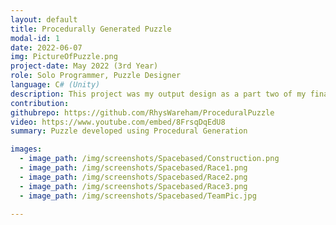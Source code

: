 ```yaml
---
layout: default
title: Procedurally Generated Puzzle
modal-id: 1
date: 2022-06-07
img: PictureOfPuzzle.png
project-date: May 2022 (3rd Year)
role: Solo Programmer, Puzzle Designer
language: C# (Unity)
description: This project was my output design as a part two of my final year research assignment. Since I have always had an interest in puzzles, I focused on the Use of Procedural Generation for Puzzles in Video Games, whereby the main conclusion being that it can lead to a much higher rate of replayability for a player wishing to reexperience a story/game. To backup my research I designed and developed a puzzle where a player is given a grid of pillars. Each pillar has a hole with part of a number. By rotating the pillars, the player is able to align number parts to reveal the numbers required for a code to unlock the door. The grid is randomised from 2 by 2, to 7 by 7 pillars. The code is randomised from 2 to 9 digits long. And the numbers are always split up and scattered randomly amongst the grid of pillars. There are also difficulty options of Easy, Medium and Hard to give as large a sense of replayability as possible.
contribution: 
githubrepo: https://github.com/RhysWareham/ProceduralPuzzle
video: https://www.youtube.com/embed/8FrsqDqEdU8
summary: Puzzle developed using Procedural Generation

images:
  - image_path: /img/screenshots/Spacebased/Construction.png
  - image_path: /img/screenshots/Spacebased/Race1.png
  - image_path: /img/screenshots/Spacebased/Race2.png
  - image_path: /img/screenshots/Spacebased/Race3.png
  - image_path: /img/screenshots/Spacebased/TeamPic.jpg

---
```

